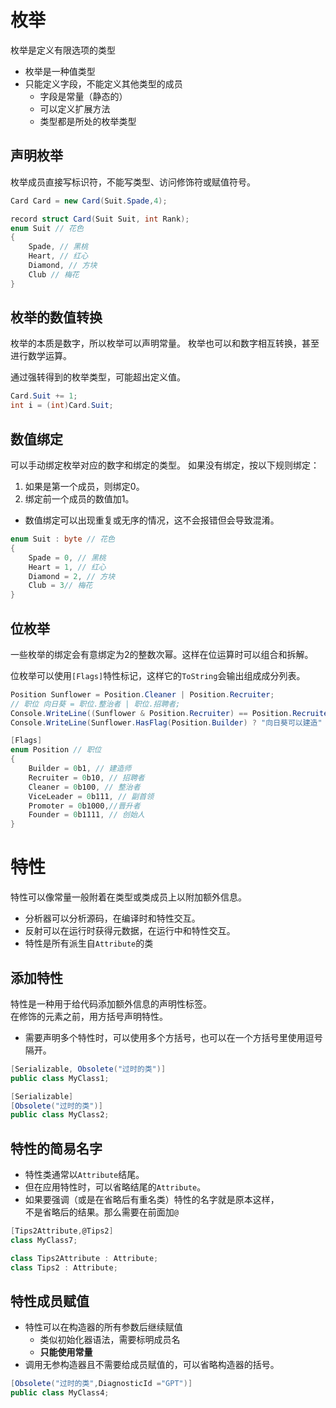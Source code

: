 ﻿# 枚举

枚举是定义有限选项的类型

- 枚举是一种值类型
- 只能定义字段，不能定义其他类型的成员
    - 字段是常量（静态的）
	- 可以定义扩展方法
	- 类型都是所处的枚举类型

## 声明枚举

枚举成员直接写标识符，不能写类型、访问修饰符或赋值符号。

```csharp
Card Card = new Card(Suit.Spade,4); 

record struct Card(Suit Suit, int Rank);
enum Suit // 花色
{
	Spade, // 黑桃
	Heart, // 红心
	Diamond, // 方块
	Club // 梅花
}
```

## 枚举的数值转换

枚举的本质是数字，所以枚举可以声明常量。
枚举也可以和数字相互转换，甚至进行数学运算。

通过强转得到的枚举类型，可能超出定义值。

```csharp
Card.Suit += 1;
int i = (int)Card.Suit;
```

## 数值绑定

可以手动绑定枚举对应的数字和绑定的类型。
如果没有绑定，按以下规则绑定：

1. 如果是第一个成员，则绑定0。
2. 绑定前一个成员的数值加1。
- 数值绑定可以出现重复或无序的情况，这不会报错但会导致混淆。

```csharp
enum Suit : byte // 花色
{
	Spade = 0, // 黑桃
	Heart = 1, // 红心
	Diamond = 2, // 方块
	Club = 3// 梅花
}
```

## 位枚举

一些枚举的绑定会有意绑定为2的整数次幂。这样在位运算时可以组合和拆解。

位枚举可以使用`[Flags]`特性标记，这样它的`ToString`会输出组成成分列表。

```csharp
Position Sunflower = Position.Cleaner | Position.Recruiter;
// 职位 向日葵 = 职位.整治者 | 职位.招聘者;
Console.WriteLine((Sunflower & Position.Recruiter) == Position.Recruiter ? "向日葵具有招聘权限" : "向日葵禁止招聘");
Console.WriteLine(Sunflower.HasFlag(Position.Builder) ? "向日葵可以建造" : "向日葵不能建造");

[Flags]
enum Position // 职位
{
	Builder = 0b1, // 建造师
	Recruiter = 0b10, // 招聘者
	Cleaner = 0b100, // 整治者
	ViceLeader = 0b111, // 副首领
	Promoter = 0b1000,//晋升者
	Founder = 0b1111, // 创始人
}
``` 

# 特性

特性可以像常量一般附着在类型或类成员上以附加额外信息。

- 分析器可以分析源码，在编译时和特性交互。
- 反射可以在运行时获得元数据，在运行中和特性交互。
- 特性是所有派生自`Attribute`的类

## 添加特性

特性是一种用于给代码添加额外信息的声明性标签。  
在修饰的元素之前，用方括号声明特性。

- 需要声明多个特性时，可以使用多个方括号，也可以在一个方括号里使用逗号隔开。

```csharp
[Serializable, Obsolete("过时的类")]
public class MyClass1;

[Serializable]
[Obsolete("过时的类")]
public class MyClass2;
```

## 特性的简易名字

- 特性类通常以`Attribute`结尾。
- 但在应用特性时，可以省略结尾的`Attribute`。
- 如果要强调（或是在省略后有重名类）特性的名字就是原本这样，  
  不是省略后的结果。那么需要在前面加`@`

```csharp
[Tips2Attribute,@Tips2]
class MyClass7;

class Tips2Attribute : Attribute;
class Tips2 : Attribute;
```

## 特性成员赋值

- 特性可以在构造器的所有参数后继续赋值
    - 类似初始化器语法，需要标明成员名
    - **只能使用常量**
- 调用无参构造器且不需要给成员赋值的，可以省略构造器的括号。

```csharp
[Obsolete("过时的类",DiagnosticId ="GPT")]
public class MyClass4;
```